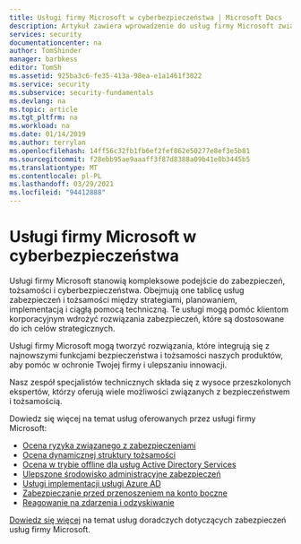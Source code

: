 ```yaml
---
title: Usługi firmy Microsoft w cyberbezpieczeństwa | Microsoft Docs
description: Artykuł zawiera wprowadzenie do usług firmy Microsoft związanych z usługą cyberbezpieczeństwa oraz informacje o tym, jak uzyskać więcej informacji na temat tych usług.
services: security
documentationcenter: na
author: TomShinder
manager: barbkess
editor: TomSh
ms.assetid: 925ba3c6-fe35-413a-98ea-e1a1461f3022
ms.service: security
ms.subservice: security-fundamentals
ms.devlang: na
ms.topic: article
ms.tgt_pltfrm: na
ms.workload: na
ms.date: 01/14/2019
ms.author: terrylan
ms.openlocfilehash: 14ff56c32fb1fb6ef2fef862e50277e8ef3e5b81
ms.sourcegitcommit: f28ebb95ae9aaaff3f87d8388a09b41e0b3445b5
ms.translationtype: MT
ms.contentlocale: pl-PL
ms.lasthandoff: 03/29/2021
ms.locfileid: "94412888"
---
```

# <a name="microsoft-services-in-cybersecurity"></a>Usługi firmy Microsoft w cyberbezpieczeństwa

Usługi firmy Microsoft stanowią kompleksowe podejście do zabezpieczeń, tożsamości i cyberbezpieczeństwa. Obejmują one tablicę usług zabezpieczeń i tożsamości między strategiami, planowaniem, implementacją i ciągłą pomocą techniczną. Te usługi mogą pomóc klientom korporacyjnym wdrożyć rozwiązania zabezpieczeń, które są dostosowane do ich celów strategicznych.

Usługi firmy Microsoft mogą tworzyć rozwiązania, które integrują się z najnowszymi funkcjami bezpieczeństwa i tożsamości naszych produktów, aby pomóc w ochronie Twojej firmy i ulepszaniu innowacji.

Nasz zespół specjalistów technicznych składa się z wysoce przeszkolonych ekspertów, którzy oferują wiele możliwości związanych z bezpieczeństwem i tożsamością.

Dowiedz się więcej na temat usług oferowanych przez usługi firmy Microsoft:

* [Ocena ryzyka związanego z zabezpieczeniami](https://download.microsoft.com/download/5/D/0/5D06F4EA-EAA1-4224-99E2-0C0F45E941D0/Microsoft%20Security%20Risk%20Asessment%20Datasheet.pdf)
* [Ocena dynamicznej struktury tożsamości](https://download.microsoft.com/download/0/7/F/07FA8BFC-17D5-4F55-AD4F-3A987A7324AA/dynamic-identity-framework-identity-assessment-datasheet.pdf)
* [Ocena w trybie offline dla usług Active Directory Services](https://download.microsoft.com/download/1/C/1/1C15BA51-840E-498D-86C6-4BD35D33C79E/Prerequisites_Offline_AD.pdf)
* [Ulepszone środowisko administracyjne zabezpieczeń](https://download.microsoft.com/download/A/C/5/AC5D21A6-E04B-4DC4-B1F2-AE060319A4D7/Premier_Support_for_Security/Popis/Enhanced-Security-Admin-Environment-Solution-Datasheet-%5BEN%5D.pdf)
* [Usługi implementacji usługi Azure AD](https://download.microsoft.com/download/0/7/F/07FA8BFC-17D5-4F55-AD4F-3A987A7324AA/azure-active-directory-implementation-services-solution-brief.pdf)
* [Zabezpieczanie przed przenoszeniem na konto boczne](/azure-advanced-threat-protection/use-case-lateral-movement-path)
* [Reagowanie na zdarzenia i odzyskiwanie](/microsoft-365/compliance/gdpr-breach-microsoft-support-professional-services#data-protection-incident-response-overview)

[Dowiedz się więcej](https://aka.ms/cyberserv) na temat usług doradczych dotyczących zabezpieczeń usług firmy Microsoft.